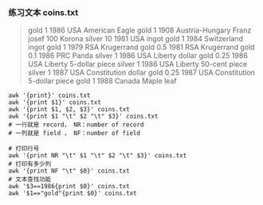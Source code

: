 ### 练习文本 coins.txt

> gold 1 1986 USA American Eagle
> gold 1 1908 Austria-Hungary Franz josef 100 Korona
> silver 10 1981 USA ingot
> gold 1 1984 Switzerland ingot
> gold 1 1979 RSA Krugerrand
> gold 0.5 1981 RSA Krugerrand
> gold 0.1 1986 PRC Panda
> silver 1 1986 USA Liberty dollar
> gold 0.25 1986 USA Liberty 5-dollar piece
> silver 1 1986 USA Liberty 50-cent piece
> silver 1 1987 USA Constitution dollar
> gold 0.25 1987 USA Constitution 5-dollar piece
> gold 1 1988 Canada Maple leaf



```shell
awk '{print}' coins.txt 
awk '{print $1}' coins.txt 
awk '{print $1, $2, $3}' coins.txt 
awk '{print $1 "\t" $2 "\t" $3}' coins.txt 
# 一行就是 record， NR：number of record
# 一列就是 field ， NF：number of field

# 打印行号
awk '{print NR "\t" $1 "\t" $2 "\t" $3}' coins.txt
# 打印有多少列
awk '{print NF "\t" $0}' coins.txt 
# 文本查找功能
awk '$3==1986{print $0}' coins.txt
awk '$1=="gold"{print $0}' coins.txt 

```

